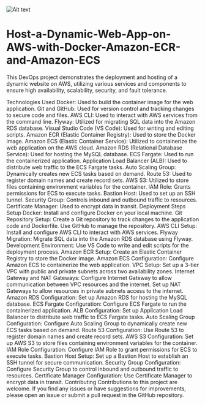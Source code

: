![Alt text](/Host-a-Dynamic-Web-App-on-AWS-with-Docker-Amazon-ECR-and-Amazon-ECS.png)



# Host-a-Dynamic-Web-App-on-AWS-with-Docker-Amazon-ECR-and-Amazon-ECS
This DevOps project demonstrates the deployment and hosting of a dynamic website on AWS, utilizing various services and components to ensure high availability, scalability, security, and fault tolerance.

Technologies Used
Docker: Used to build the container image for the web application.
Git and GitHub: Used for version control and tracking changes to secure code and files.
AWS CLI: Used to interact with AWS services from the command line.
Flyway: Utilized for migrating SQL data into the Amazon RDS database.
Visual Studio Code (VS Code): Used for writing and editing scripts.
Amazon ECR (Elastic Container Registry): Used to store the Docker image.
Amazon ECS (Elastic Container Service): Utilized to containerize the web application on the AWS cloud.
Amazon RDS (Relational Database Service): Used for hosting the MySQL database.
ECS Fargate: Used to run the containerized application.
Application Load Balancer (ALB): Used to distribute web traffic to the ECS Fargate tasks.
Auto Scaling Group: Dynamically creates new ECS tasks based on demand.
Route 53: Used to register domain names and create record sets.
AWS S3: Utilized to store files containing environment variables for the container.
IAM Role: Grants permissions for ECS to execute tasks.
Bastion Host: Used to set up an SSH tunnel.
Security Group: Controls inbound and outbound traffic to resources.
Certificate Manager: Used to encrypt data in transit.
Deployment Steps
Setup Docker: Install and configure Docker on your local machine.
Git Repository Setup: Create a Git repository to track changes to the application code and Dockerfile. Use GitHub to manage the repository.
AWS CLI Setup: Install and configure AWS CLI to interact with AWS services.
Flyway Migration: Migrate SQL data into the Amazon RDS database using Flyway.
Development Environment: Use VS Code to write and edit scripts for the deployment process.
Amazon ECR Setup: Create an Elastic Container Registry to store the Docker image.
Amazon ECS Configuration: Configure Amazon ECS to containerize the web application.
VPC Setup: Set up a 3-tier VPC with public and private subnets across two availability zones.
Internet Gateway and NAT Gateways: Configure Internet Gateway to allow communication between VPC resources and the internet. Set up NAT Gateways to allow resources in private subnets access to the internet.
Amazon RDS Configuration: Set up Amazon RDS for hosting the MySQL database.
ECS Fargate Configuration: Configure ECS Fargate to run the containerized application.
ALB Configuration: Set up Application Load Balancer to distribute web traffic to ECS Fargate tasks.
Auto Scaling Group Configuration: Configure Auto Scaling Group to dynamically create new ECS tasks based on demand.
Route 53 Configuration: Use Route 53 to register domain names and create record sets.
AWS S3 Configuration: Set up AWS S3 to store files containing environment variables for the container.
IAM Role Configuration: Configure IAM Role to grant permissions for ECS to execute tasks.
Bastion Host Setup: Set up a Bastion Host to establish an SSH tunnel for secure communication.
Security Group Configuration: Configure Security Group to control inbound and outbound traffic to resources.
Certificate Manager Configuration: Use Certificate Manager to encrypt data in transit.
Contributing
Contributions to this project are welcome. If you find any issues or have suggestions for improvements, please open an issue or submit a pull request in the GitHub repository.
